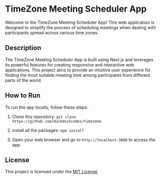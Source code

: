 # TimeZone Meeting Scheduler App

Welcome to the TimeZone Meeting Scheduler App! This web application is designed to simplify the process of scheduling meetings when dealing with participants spread across various time zones.

## Description

The TimeZone Meeting Scheduler App is built using Next.js and leverages its powerful features for creating responsive and interactive web applications. This project aims to provide an intuitive user experience for finding the most suitable meeting time among participants from different parts of the world.

## How to Run

To run the app locally, follow these steps:

1. Clone this repository: `git clone https://github.com/duckduckcodes/timezone`

2. install all the packages: `npm install`

3. Open your web browser and go to `http://localhost:3000` to access the app.


## License

This project is licensed under the [MIT License](LICENSE).
